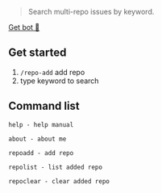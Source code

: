 > Search multi-repo issues by keyword.

[Get bot 🤖️](https://t.me/github_issue_1_bot)

## Get started

1. `/repo-add` add repo
2. type keyword to search

## Command list

```
help - help manual

about - about me

repoadd - add repo

repolist - list added repo

repoclear - clear added repo

```

